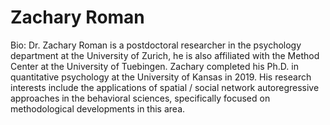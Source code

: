 # Zachary Roman

Bio: Dr. Zachary Roman is a postdoctoral researcher in the psychology department at the University of Zurich, he is also affiliated with the Method Center at the University of Tuebingen. Zachary completed his Ph.D. in quantitative psychology at the University of Kansas in 2019. His research interests include the applications of spatial / social network autoregressive approaches in the behavioral sciences, specifically focused on methodological developments in this area. 
